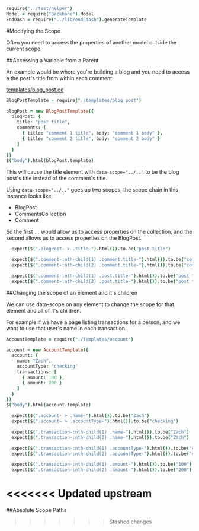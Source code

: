 [](root)
```coffeescript
require("../test/helper")
Model = require("Backbone").Model
EndDash = require("../lib/end-dash").generateTemplate
```

#Modifying the Scope

  Often you need to access the properties of another model outside the current
scope.

##Accessing a Variable from a Parent

  An example would be where you're building a blog and you need to 
access a the post's title from within each comment. 

[templates/blog_post.ed](./templates/blog_post.ed)

[](beforeEach)
```coffeescript
BlogPostTemplate = require("./templates/blog_post")

blogPost = new BlogPostTemplate({
  blogPost: {
    title: "post title",
    comments: [
      { title: "comment 1 title", body: "comment 1 body" },
      { title: "comment 2 title", body: "comment 2 body" }
    ]
  }
})
$("body").html(blogPost.template)
```

  This will cause the title element with `data-scope="../.."` to be the blog
post's title instead of the comment's title.

  Using `data-scope="../.."` goes up two scopes, the scope chain in this 
instance looks like:

  * BlogPost
  * CommentsCollection
  * Comment

  So the first `..` would allow us to access properties on the collection, and the
second allows us to access properties on the BlogPost.

[](it "should populate correctly")
```coffeescript
  expect($(".blogPost- > .title-").html()).to.be("post title")

  expect($(".comment-:nth-child(1) .comment.title-").html()).to.be("comment 1 title")
  expect($(".comment-:nth-child(2) .comment.title-").html()).to.be("comment 2 title")

  expect($(".comment-:nth-child(1) .post.title-").html()).to.be("post title")
  expect($(".comment-:nth-child(2) .post.title-").html()).to.be("post title")
```

##Changing the scope of an element and it's children

  We can use data-scope on any element to change the scope for that element
and all of it's children.

  For example if we have a page listing transactions for a person, and we want
to use that user's name in each transaction.

[](beforeEach)
```coffeescript
AccountTemplate = require("./templates/account")

account = new AccountTemplate({
  account: {
    name: "Zach",
    accountType: "checking"
    transactions: [
      { amount: 100 },
      { amount: 200 }
    ]
  }
})
$("body").html(account.template)
```

[](it "should populate correctly")
```coffeescript
  expect($(".account- > .name-").html()).to.be("Zach")
  expect($(".account- > .accountType-").html()).to.be("checking")

  expect($(".transaction-:nth-child(1) .name-").html()).to.be("Zach")
  expect($(".transaction-:nth-child(2) .name-").html()).to.be("Zach")

  expect($(".transaction-:nth-child(1) .accountType-").html()).to.be("checking")
  expect($(".transaction-:nth-child(2) .accountType-").html()).to.be("checking")

  expect($(".transaction-:nth-child(1) .amount-").html()).to.be("100")
  expect($(".transaction-:nth-child(2) .amount-").html()).to.be("200")
```
<<<<<<< Updated upstream
=======

##Absolute Scope Paths

>>>>>>> Stashed changes
